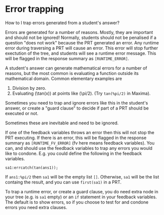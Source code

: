 # Error trapping

How to I trap errors generated from a student's answer?

Errors are generated for a number of reasons.  Mostly, they are important and should not be ignored!  Normally, students should not be penalised if a question "does not work" because the PRT generated an error.  Any runtime error during traversing a PRT will cause an error.  This error will stop further exectution of the tree, and students will see a runtime error message.  This will be flagged in the response summary as `[RUNTIME_ERROR]`.


A student's answer can generate mathematical errors for a number of reasons, but the most common is evaluating a function outside its mathematical domain.  Common elementary examples are

1. Division by zero.
2. Evaluating \(\tan(x)\) at points like \(\pi/2\).  (Try `tan(%pi/2)` in Maxima).

Sometimes you need to trap and ignore errors like this in the student's answer, or create a "guard clause" to decide if part of a PRT should be executed or not.

Sometimes these are inevitable and need to be ignored.

If one of the feedback variables throws an error then this will not stop the PRT executing.  If there is an error, this will be flagged in the response summary as `[RUNTIME_FV_ERROR]` (fv here means feedback variables).  You can, and should use the feedback variables to trap any errors you would like to condone.  E.g. you could define the following in the feedback variables.

    sa1:errcatch(tan(ans1));

If `ans1:%pi/2` then `sa1` will be the empty list `[]`.  Otherwise, `sa1` will be the list containg the result, and you can use `first(sa1)` in a PRT.

To trap a runtime error, or create a guard clause, you do need extra node in your tree (e.g. is `sa1` empty) or an `if` statement in your feedback variables.  The default is to show errors, so if you choose to test for and condone errors you need extra clauses.

